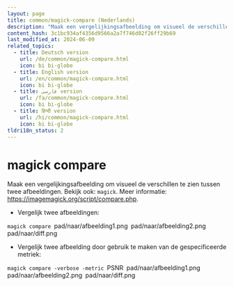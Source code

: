 ```yaml
---
layout: page
title: common/magick-compare (Nederlands)
description: "Maak een vergelijkingsafbeelding om visueel de verschillen te zien tussen twee afbeeldingen."
content_hash: 3c1bc934af4356d9566a2a7f746d02f26ff29b69
last_modified_at: 2024-06-09
related_topics:
  - title: Deutsch version
    url: /de/common/magick-compare.html
    icon: bi bi-globe
  - title: English version
    url: /en/common/magick-compare.html
    icon: bi bi-globe
  - title: فارسی version
    url: /fa/common/magick-compare.html
    icon: bi bi-globe
  - title: हिन्दी version
    url: /hi/common/magick-compare.html
    icon: bi bi-globe
tldri18n_status: 2
---
```

# magick compare

Maak een vergelijkingsafbeelding om visueel de verschillen te zien tussen twee afbeeldingen.
Bekijk ook: `magick`.
Meer informatie: <https://imagemagick.org/script/compare.php>.

- Vergelijk twee afbeeldingen:

`magick compare `<span class="tldr-var badge badge-pill bg-dark-lm bg-white-dm text-white-lm text-dark-dm font-weight-bold">pad/naar/afbeelding1.png</span>` `<span class="tldr-var badge badge-pill bg-dark-lm bg-white-dm text-white-lm text-dark-dm font-weight-bold">pad/naar/afbeelding2.png</span>` `<span class="tldr-var badge badge-pill bg-dark-lm bg-white-dm text-white-lm text-dark-dm font-weight-bold">pad/naar/diff.png</span>

- Vergelijk twee afbeelding door gebruik te maken van de gespecificeerde metriek:

`magick compare -verbose -metric `<span class="tldr-var badge badge-pill bg-dark-lm bg-white-dm text-white-lm text-dark-dm font-weight-bold">PSNR</span>` `<span class="tldr-var badge badge-pill bg-dark-lm bg-white-dm text-white-lm text-dark-dm font-weight-bold">pad/naar/afbeelding1.png</span>` `<span class="tldr-var badge badge-pill bg-dark-lm bg-white-dm text-white-lm text-dark-dm font-weight-bold">pad/naar/afbeelding2.png</span>` `<span class="tldr-var badge badge-pill bg-dark-lm bg-white-dm text-white-lm text-dark-dm font-weight-bold">pad/naar/diff.png</span>

